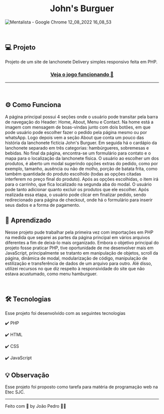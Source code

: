 <h1 align="center">
  John's Burguer
</h1>

![Mentalista - Google Chrome 12_08_2022 16_08_53](https://user-images.githubusercontent.com/93893533/184433131-1b38ad76-1587-4f7f-9610-7054e69c859a.png)


<br />

## 💻 Projeto

Projeto de um site de lanchonete Delivery simples responsivo feita em PHP.

 <h3 align="center"><a target="_blank" href="https://mentalist-php.herokuapp.com/">Veja o jogo funcionando 👀</a></h3>

<hr>
<br>


## ⚙️ Como Funciona
A página principal possui 4 seções onde o usuário pode transitar pela barra de navegação do Header: Home, About, Menu e Contact. Na home está a imagem com mensagem de boas-vindas junto com dois botões, em que pode usuário pode escolher fazer o pedido pela página mesmo ou por whatsApp. Logo depois vem a seção About que conta um pouco das história da lanchonete fictícia John's Burguer. Em seguida há o cardápio da lanchonete separado em três categorias: hambúrgueres, sobremesas e bebidas. No final da página, encontra-se um formulário para contato e o mapa para o localização da lanchonete física. 
    O usuário ao escolher um dos produtos, é aberto um modal sugerindo opções extras do pedido, como por exemplo, tamanho, ausência ou não de molho, porção de batata frita, como também quantidade do produto escolhido (todas as opções citadas interferem no preço final do produto). Após as opções escolhidas, o item irá para o carrinho, que fica localizado na segunda aba do modal. O usuário pode tanto adicionar quanto excluir os produtos que ele escolher. Após realizada essa etapa, o usuário pode clicar em finalizar pedido, sendo redirecionado para página de checkout, onde há o formulário para inserir seus dados e a forma de pagamento.
<br>


## 📖 Aprendizado
Nesse projeto pude trabalhar pela primeira vez com importações em PHP na medida que separei as partes da página principal em vários arquivos diferentes a fim de deixá-lo mais organizado. Embora o objetivo principal do projeto fosse praticar PHP, tive oportunidade de me desenvolver mais em JavaScript, principalmente se tratanto em manipulação de objetos, scroll da página, dinâmica de modal, modularização de código, manipulação de estilização e transferência de dados de um arquivo para outro. Alé disso, utilizei recursos no que diz respeito à responsividade do site que não estava acustumado, como menu hamburguer.

<br>

## 🛠️ Tecnologias
Esse projeto foi desenvolvido com as seguintes tecnologias

✔️ PHP

✔️ HTML

✔️ CSS

✔️ JavaScript

## 💡 Observação
Esse projeto foi proposto como tarefa para matéria de programação web na Etec SJC.

---

Feito com 💜 by João Pedro 👋🏻